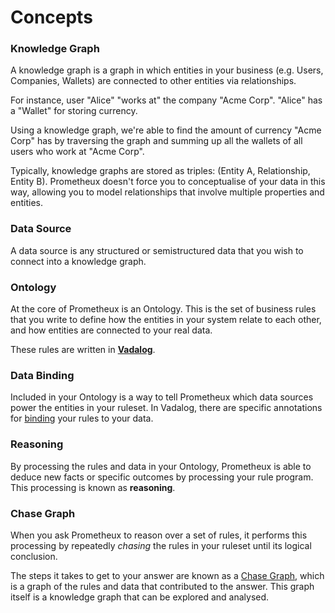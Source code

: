 # Concepts

### Knowledge Graph

A knowledge graph is a graph in which entities in your business (e.g. Users,
Companies, Wallets) are connected to other entities via relationships.

For instance, user "Alice" "works at" the company "Acme Corp". "Alice" has a
"Wallet" for storing currency.

Using a knowledge graph, we're able to find the amount of currency "Acme Corp"
has by traversing the graph and summing up all the wallets of all users who work
at "Acme Corp".

Typically, knowledge graphs are stored as triples: (Entity A, Relationship,
Entity B). Prometheux doesn't force you to conceptualise of your data in this
way, allowing you to model relationships that involve multiple properties and
entities.

### Data Source

A data source is any structured or semistructured data that you wish to connect
into a knowledge graph.

### Ontology

At the core of Prometheux is an Ontology. This is the set of business rules that
you write to define how the entities in your system relate to each other, and
how entities are connected to your real data.

These rules are written in [**Vadalog**](../vadalog).

### Data Binding

Included in your Ontology is a way to tell Prometheux which data sources power
the entities in your ruleset. In Vadalog, there are specific annotations for
[binding](../vadalog/annotations#bind-mappings-and-qbind) your rules to your
data.

### Reasoning

By processing the rules and data in your Ontology, Prometheux is able to deduce
new facts or specific outcomes by processing your rule program. This processing
is known as **reasoning**.

### Chase Graph

When you ask Prometheux to reason over a set of rules, it performs this
processing by repeatedly _chasing_ the rules in your ruleset until its logical
conclusion.

The steps it takes to get to your answer are known as a [Chase
Graph](../vadalog/explanations-chase-graph), which is a graph of the rules and
data that contributed to the answer. This graph itself is a knowledge graph that
can be explored and analysed.
